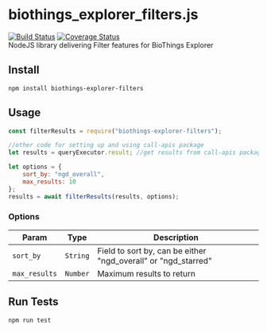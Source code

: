 # biothings_explorer_filters.js
[![Build Status](https://travis-ci.com/ericz1803/biothings_explorer_filters.js.svg?branch=master)](https://travis-ci.com/ericz1803/biothings_explorer_filters.js) [![Coverage Status](https://coveralls.io/repos/github/ericz1803/biothings_explorer_filters.js/badge.svg?branch=master)](https://coveralls.io/github/ericz1803/biothings_explorer_filters.js?branch=master)  
NodeJS library delivering Filter features for BioThings Explorer

## Install
`npm install biothings-explorer-filters`

## Usage
```js
const filterResults = require("biothings-explorer-filters");

//other code for setting up and using call-apis package
let results = queryExecutor.result; //get results from call-apis package

let options = {
    sort_by: "ngd_overall",
    max_results: 10
};
results = await filterResults(results, options);
```

### Options
| Param         | Type     | Description                                                    |
| ------------- | -------- | -------------------------------------------------------------- |
| `sort_by`     | `String` | Field to sort by, can be either "ngd_overall" or "ngd_starred" |
| `max_results` | `Number` | Maximum results to return                                      | 

## Run Tests
`npm run test`